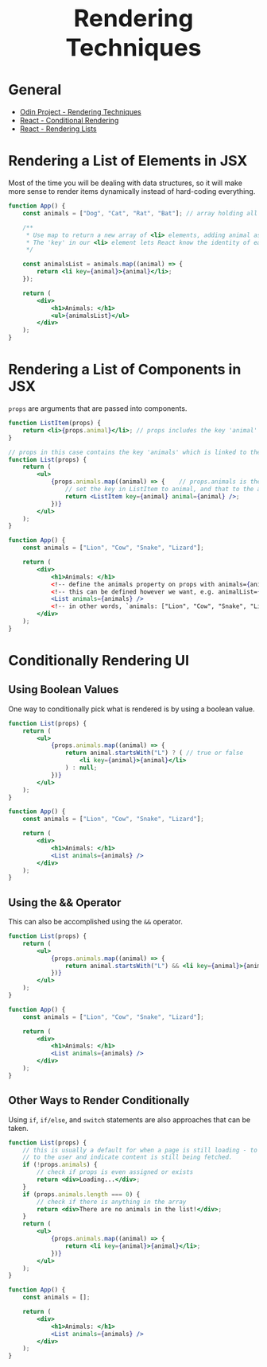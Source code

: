 <h1 style='text-align:center;font-size:3rem;'>Rendering Techniques</h1>

# General

-   [Odin Project - Rendering Techniques](https://www.theodinproject.com/lessons/node-path-react-new-rendering-techniques)
- [React - Conditional Rendering](https://react.dev/learn/conditional-rendering)
- [React - Rendering Lists](https://react.dev/learn/rendering-lists)


# Rendering a List of Elements in JSX

Most of the time you will be dealing with data structures, so it will make more sense to render items dynamically instead of hard-coding everything.

```jsx
function App() {
    const animals = ["Dog", "Cat", "Rat", "Bat"]; // array holding all animals values

    /**
     * Use map to return a new array of <li> elements, adding animal as its text.
     * The 'key' in our <li> element lets React know the identity of each element in the list.
     */

    const animalsList = animals.map((animal) => {
        return <li key={animal}>{animal}</li>;
    });

    return (
        <div>
            <h1>Animals: </h1>
            <ul>{animalsList}</ul>
        </div>
    );
}
```

# Rendering a List of Components in JSX

`props` are arguments that are passed into components.

```jsx
function ListItem(props) {
    return <li>{props.animal}</li>; // props includes the key 'animal' set to 'Lion', etc.
}

// props in this case contains the key 'animals' which is linked to the array 'animals'
function List(props) {
    return (
        <ul>
            {props.animals.map((animal) => {    // props.animals is the animals array
                // set the key in ListItem to animal, and that to the animal from the array
                return <ListItem key={animal} animal={animal} />;
            })}
        </ul>
    );
}

function App() {
    const animals = ["Lion", "Cow", "Snake", "Lizard"];

    return (
        <div>
            <h1>Animals: </h1>
            <!-- define the animals property on props with animals={animals} -->
            <!-- this can be defined however we want, e.g. animalList={animals} -->
            <List animals={animals} />
            <!-- in other words, `animals: ["Lion", "Cow", "Snake", "Lizard"]`>
        </div>
    );
}
```

# Conditionally Rendering UI

## Using Boolean Values

One way to conditionally pick what is rendered is by using a boolean value.

```jsx
function List(props) {
    return (
        <ul>
            {props.animals.map((animal) => {
                return animal.startsWith("L") ? ( // true or false
                    <li key={animal}>{animal}</li>
                ) : null;
            })}
        </ul>
    );
}

function App() {
    const animals = ["Lion", "Cow", "Snake", "Lizard"];

    return (
        <div>
            <h1>Animals: </h1>
            <List animals={animals} />
        </div>
    );
}
```

## Using the && Operator

This can also be accomplished using the `&&` operator.

```jsx
function List(props) {
    return (
        <ul>
            {props.animals.map((animal) => {
                return animal.startsWith("L") && <li key={animal}>{animal}</li>;
            })}
        </ul>
    );
}

function App() {
    const animals = ["Lion", "Cow", "Snake", "Lizard"];

    return (
        <div>
            <h1>Animals: </h1>
            <List animals={animals} />
        </div>
    );
}
```

## Other Ways to Render Conditionally

Using `if`, `if/else`, and `switch` statements are also approaches that can be taken.

```jsx
function List(props) {
    // this is usually a default for when a page is still loading - to show something
    // to the user and indicate content is still being fetched.
    if (!props.animals) {
        // check if props is even assigned or exists
        return <div>Loading...</div>;
    }
    if (props.animals.length === 0) {
        // check if there is anything in the array
        return <div>There are no animals in the list!</div>;
    }
    return (
        <ul>
            {props.animals.map((animal) => {
                return <li key={animal}>{animal}</li>;
            })}
        </ul>
    );
}

function App() {
    const animals = [];

    return (
        <div>
            <h1>Animals: </h1>
            <List animals={animals} />
        </div>
    );
}
```
